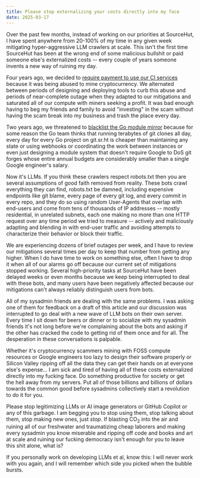 ```yaml
---
title: Please stop externalizing your costs directly into my face
date: 2025-03-17
---
```


Over the past few months, instead of working on our priorities at SourceHut, I
have spent anywhere from 20-100% of my time in any given week mitigating
hyper-aggressive LLM crawlers at scale. This isn't the first time SourceHut has
been at the wrong end of some malicious bullshit or paid someone else's
externalized costs -- every couple of years someone invents a new way of ruining
my day.

Four years ago, we decided to [require payment to use our CI services][0]
because it was being abused to mine cryptocurrency. We alternated between
periods of designing and deploying tools to curb this abuse and periods of
near-complete outage when they adapted to our mitigations and saturated all of
our compute with miners seeking a profit. It was bad enough having to beg my
friends and family to avoid "investing" in the scam without having the scam
break into my business and trash the place every day.

[0]: https://man.sr.ht/ops/builds.sr.ht-migration.md

Two years ago, we threatened to [blacklist the Go module mirror][1] because for
some reason the Go team thinks that running terabytes of git clones all day,
every day for every Go project on git.sr.ht is cheaper than maintaining any
state or using webhooks or coordinating the work between instances or even just
designing a module system that doesn't require Google to DoS git forges whose
entire annual budgets are considerably smaller than a single Google engineer's
salary.

[1]: https://sourcehut.org/blog/2023-01-09-gomodulemirror/
[jj]: https://github.com/jj-vcs/jj/discussions/4849

Now it's LLMs. If you think these crawlers respect robots.txt then you are
several assumptions of good faith removed from reality. These bots crawl
everything they can find, robots.txt be damned, including expensive endpoints
like git blame, every page of every git log, and every commit in every repo, and
they do so using random User-Agents that overlap with end-users and come from
tens of thousands of IP addresses -- mostly residential, in unrelated subnets,
each one making no more than one HTTP request over any time period we tried to
measure -- actively and maliciously adapting and blending in with end-user
traffic and avoiding attempts to characterize their behavior or block their
traffic.

We are experiencing dozens of brief outages per week, and I have to review our
mitigations several times per day to keep that number from getting any higher.
When I do have time to work on something else, often I have to drop it when all
of our alarms go off because our current set of mitigations stopped working.
Several high-priority tasks at SourceHut have been delayed weeks or even months
because we keep being interrupted to deal with these bots, and many users have
been negatively affected because our mitigations can't always reliably
distinguish users from bots.

All of my sysadmin friends are dealing with the same problems. I was asking one
of them for feedback on a draft of this article and our discussion was
interrupted to go deal with a new wave of LLM bots on their own server. Every
time I sit down for beers or dinner or to socialize with my sysadmin friends
it's not long before we're complaining about the bots and asking if the other
has cracked the code to getting rid of them once and for all. The desperation in
these conversations is palpable.

Whether it's cryptocurrency scammers mining with FOSS compute resources or
Google engineers too lazy to design their software properly or Silicon Valley
ripping off all the data they can get their hands on at everyone else's expense…
I am sick and tired of having all of these costs externalized directly into my
fucking face. Do something productive for society or get the hell away from my
servers. Put all of those billions and billions of dollars towards the common
good before sysadmins collectively start a revolution to do it for you.

Please stop legitimizing LLMs or AI image generators or GitHub Copilot or any of
this garbage. I am begging you to stop using them, stop talking about them, stop
making new ones, just *stop*. If blasting CO<sub>2</sub> into the air and
ruining all of our freshwater and traumatizing cheap laborers and making every
sysadmin you know miserable and ripping off code and books and art at scale and
ruining our fucking democracy isn't enough for you to leave this shit alone,
what is?

If you personally work on developing LLMs et al, know this: I will never work
with you again, and I will remember which side you picked when the bubble
bursts.
